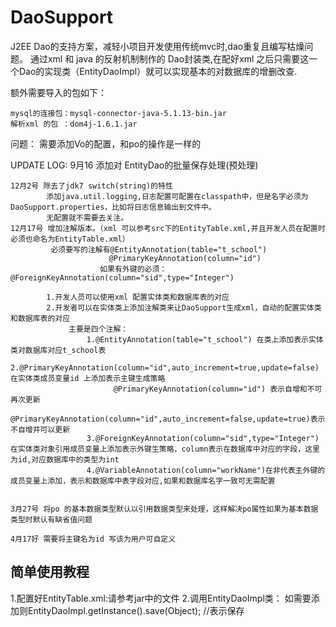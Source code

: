 DaoSupport
==========
J2EE  Dao的支持方案，减轻小项目开发使用传统mvc时,dao重复且编写枯燥问题。
通过xml 和 java 的反射机制制作的 Dao封装类,在配好xml 之后只需要这一个Dao的实现类（EntityDaoImpl）就可以实现基本的对数据库的增删改查.


额外需要导入的包如下：
    
 	mysql的连接包：mysql-connector-java-5.1.13-bin.jar
 	解析xml 的包 ：dom4j-1.6.1.jar

问题：
	需要添加Vo的配置，和po的操作是一样的
 

 
 UPDATE LOG:
 	9月16 添加对 EntityDao的批量保存处理(预处理)
 	

    12月2号 除去了jdk7 switch(string)的特性
            添加java.util.logging,日志配置可配置在classpath中，但是名字必须为DaoSupport.properties，比如将日志信息输出到文件中。
            无配置就不需要去关注。
    12月17号 增加注解版本。（xml 可以参考src下的EntityTable.xml,并且开发人员在配置时必须也命名为EntityTable.xml）
             必须要写的注解有@EntityAnnotation(table="t_school")
                          @PrimaryKeyAnnotation(column="id")
                        如果有外键的必须：  @ForeignKeyAnnotation(column="sid",type="Integer")
                         
            1.开发人员可以使用xml 配置实体类和数据库表的对应
            2.开发者可以在实体类上添加注解类来让DaoSupport生成xml，自动的配置实体类和数据库表的对应
                 主要是四个注解：
                     1.@EntityAnnotation(table="t_school") 在类上添加表示实体类对数据库对应t_school表
                     2.@PrimaryKeyAnnotation(column="id",auto_increment=true,update=false) 在实体类成员变量id 上添加表示主键生成策略
                           @PrimaryKeyAnnotation(column="id") 表示自增和不可再次更新
                           @PrimaryKeyAnnotation(column="id",auto_increment=false,update=true)表示不自增并可以更新
                     3.@ForeignKeyAnnotation(column="sid",type="Integer") 在实体类对象引用成员变量上添加表示外键生策略，column表示在数据库中对应的字段，这里为id,对应数据库中的类型为int
                     4.@VariableAnnotation(column="workName")在非代表主外键的成员变量上添加，表示和数据库中表字段对应,如果和数据库名字一致可无需配置
                     
                     
    3月27号 将po 的基本数据类型默认以引用数据类型来处理，这样解决po属性如果为基本数据类型时默认有缺省值问题
                   
    4月17好 需要将主键名为id 写该为用户可自定义                 
                     
	  
                         
简单使用教程
------------
1.配置好EntityTable.xml:请参考jar中的文件
2.调用EntityDaoImpl类：
    如需要添加则EntityDaoImpl.getInstance().save(Object); //表示保存
   
             
